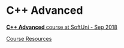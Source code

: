 # C++ Advanced

[**C++ Advanced** course at SoftUni - Sep 2018](https://softuni.bg/trainings/1910/c-plus-plus-advanced-september-2018)

[Course Resources](http://svn.softuni.org/admin/svn/Cpp-Advanced/)
